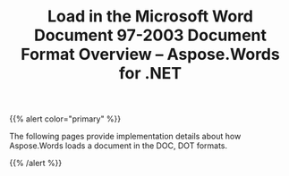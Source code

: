 ﻿---
title: Load in the Microsoft Word Document 97-2003 Document Format Overview – Aspose.Words for .NET
articleTitle: Load in the Microsoft Word Document 97-2003 Document Format Overview
linktitle: Load in the Microsoft Word Document 97-2003 Document Format Overview
description: "Aspose.Words for .NET allows you to work with various features supported on DOC – Word 97-2003 format import."
type: docs
weight: 70
url: /net/load-in-the-microsoft-word-document-97-2003-document-format-overview/
---

{{% alert color="primary" %}}

The following pages provide implementation details about how Aspose.Words loads a document in the DOC, DOT formats.

{{% /alert %}}
